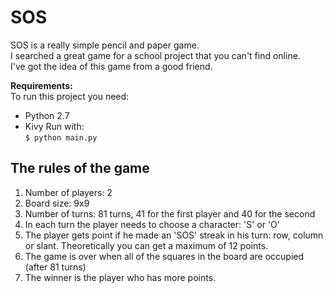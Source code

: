 # SOS
SOS is a really simple pencil and paper game.  
I searched a great game for a school project that you can't find online.  
I've got the idea of this game from a good friend.  

<b>Requirements:</b>  
To run this project you need:
* Python 2.7
* Kivy
Run with:  
`$ python main.py`
## The rules of the game
1. Number of players: 2
2. Board size: 9x9
3. Number of turns: 81 turns, 41 for the first player and 40 for the second
4. In each turn the player needs to choose a character: 'S' or 'O'
5. The player gets point if he made an 'SOS' streak in his turn: row, column or slant. Theoretically you can get a maximum of 12 points.
6. The game is over when all of the squares in the board are occupied (after 81 turns)
7. The winner is the player who has more points.

